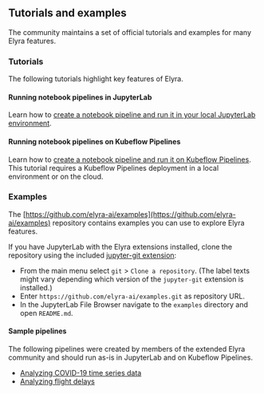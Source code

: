 <!--
{% comment %}
Copyright 2018-2021 Elyra Authors

Licensed under the Apache License, Version 2.0 (the "License");
you may not use this file except in compliance with the License.
You may obtain a copy of the License at

http://www.apache.org/licenses/LICENSE-2.0

Unless required by applicable law or agreed to in writing, software
distributed under the License is distributed on an "AS IS" BASIS,
WITHOUT WARRANTIES OR CONDITIONS OF ANY KIND, either express or implied.
See the License for the specific language governing permissions and
limitations under the License.
{% endcomment %}
-->
## Tutorials and examples

The community maintains a set of official tutorials and examples for many Elyra features.

### Tutorials

The following tutorials highlight key features of Elyra.

#### Running notebook pipelines in JupyterLab

Learn how to [create a notebook pipeline and run it in your local JupyterLab environment](https://github.com/elyra-ai/examples/tree/master/pipelines/hello_world).

#### Running notebook pipelines on Kubeflow Pipelines

Learn how to [create a notebook pipeline and run it on Kubeflow Pipelines](https://github.com/elyra-ai/examples/tree/master/pipelines/hello_world_kubeflow_pipelines). This tutorial requires a Kubeflow Pipelines deployment in a local environment or on the cloud.

### Examples

The [https://github.com/elyra-ai/examples](https://github.com/elyra-ai/examples) repository contains examples you can use to explore Elyra features.

If you have JupyterLab with the Elyra extensions installed, clone the repository using the included [jupyter-git extension](https://github.com/jupyterlab/jupyterlab-git):
 - From the main menu select `git` > `Clone a repository`. (The label texts might vary depending which version of the `jupyter-git` extension is installed.)
 - Enter `https://github.com/elyra-ai/examples.git` as repository URL.
 - In the JupyterLab File Browser navigate to the `examples` directory and open `README.md`.

 #### Sample pipelines

The following pipelines were created by members of the extended Elyra community and should run as-is in JupyterLab and on Kubeflow Pipelines.

- [Analyzing COVID-19 time series data](https://github.com/CODAIT/covid-notebooks)
- [Analyzing flight delays](https://github.com/CODAIT/flight-delay-notebooks)
